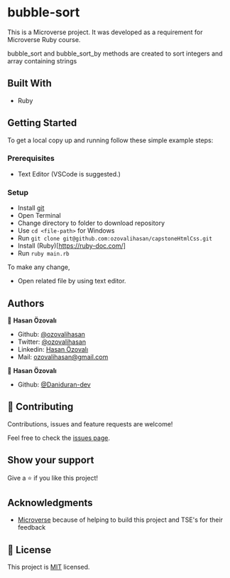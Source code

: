 ﻿# bubble-sort

This is a Microverse project. It was developed as a requirement for Microverse Ruby course.

bubble_sort and bubble_sort_by methods are created to sort integers and array containing strings

## Built With

- Ruby

## Getting Started

To get a local copy up and running follow these simple example steps:

### Prerequisites

- Text Editor (VSCode is suggested.)

### Setup

- Install [git](https://git-scm.com/downloads)
- Open Terminal
- Change directory to folder to download repository
- Use `cd <file-path>` for Windows
- Run `git clone git@github.com:ozovalihasan/capstoneHtmlCss.git`
- Install (Ruby)[https://ruby-doc.com/]
- Run `ruby main.rb`

To make any change,

- Open related file by using text editor.

## Authors

👤 **Hasan Özovalı**

- Github: [@ozovalihasan](https://github.com/ozovalihasan)
- Twitter: [@ozovalihasan](https://twitter.com/ozovalihasan)
- Linkedin: [Hasan Özovalı](https://www.linkedin.com/in/hasan-ozovali/)
- Mail: [ozovalihasan@gmail.com](ozovalihasan@gmail.com)

👤 **Hasan Özovalı**

- Github: [@Daniduran-dev](https://github.com/Daniduran-dev)

## 🤝 Contributing

Contributions, issues and feature requests are welcome!

Feel free to check the [issues page](issues/).

## Show your support

Give a ⭐️ if you like this project!

## Acknowledgments

- [Microverse](https://www.microverse.org/) because of helping to build this project and TSE's for their feedback

## 📝 License

This project is [MIT](lic.url) licensed.
